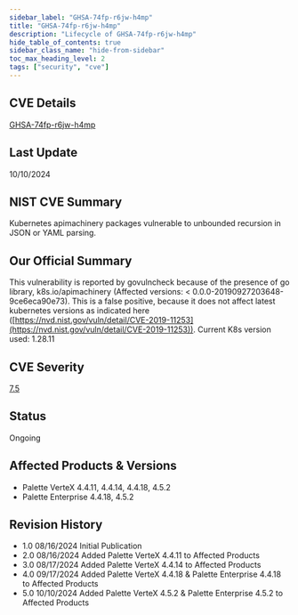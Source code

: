 ```yaml
---
sidebar_label: "GHSA-74fp-r6jw-h4mp"
title: "GHSA-74fp-r6jw-h4mp"
description: "Lifecycle of GHSA-74fp-r6jw-h4mp"
hide_table_of_contents: true
sidebar_class_name: "hide-from-sidebar"
toc_max_heading_level: 2
tags: ["security", "cve"]
---
```


## CVE Details

[GHSA-74fp-r6jw-h4mp](https://github.com/advisories/ghsa-74fp-r6jw-h4mp)

## Last Update

10/10/2024

## NIST CVE Summary

Kubernetes apimachinery packages vulnerable to unbounded recursion in JSON or YAML parsing.

## Our Official Summary

This vulnerability is reported by govulncheck because of the presence of go library, k8s.io/apimachinery (Affected
versions: \< 0.0.0-20190927203648-9ce6eca90e73). This is a false positive, because it does not affect latest kubernetes
versions as indicated here
([https://nvd.nist.gov/vuln/detail/CVE-2019-11253](https://nvd.nist.gov/vuln/detail/CVE-2019-11253)). Current K8s
version used: 1.28.11

## CVE Severity

[7.5](https://github.com/advisories/ghsa-74fp-r6jw-h4mp)

## Status

Ongoing

## Affected Products & Versions

- Palette VerteX 4.4.11, 4.4.14, 4.4.18, 4.5.2
- Palette Enterprise 4.4.18, 4.5.2

## Revision History

- 1.0 08/16/2024 Initial Publication
- 2.0 08/16/2024 Added Palette VerteX 4.4.11 to Affected Products
- 3.0 08/17/2024 Added Palette VerteX 4.4.14 to Affected Products
- 4.0 09/17/2024 Added Palette VerteX 4.4.18 & Palette Enterprise 4.4.18 to Affected Products
- 5.0 10/10/2024 Added Palette VerteX 4.5.2 & Palette Enterprise 4.5.2 to Affected Products
